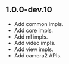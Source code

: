 ## 1.0.0-dev.10

* Add common impls.
* Add core impls.
* Add ml impls.
* Add video impls.
* Add view impls.
* Add camera2 APIs.
